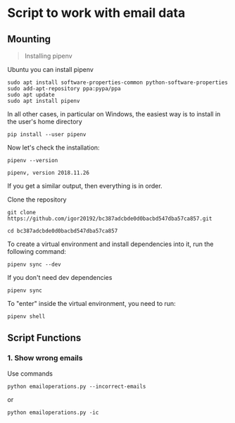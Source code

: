 # Script to work with email data

## Mounting
> Installing pipenv

Ubuntu you can install pipenv

    sudo apt install software-properties-common python-software-properties
    sudo add-apt-repository ppa:pypa/ppa
    sudo apt update
    sudo apt install pipenv

In all other cases, in particular on Windows, the easiest way is to install in the user's home directory

    pip install --user pipenv

Now let's check the installation:

    pipenv --version

    pipenv, version 2018.11.26

If you get a similar output, then everything is in order.

Clone the repository

    git clone https://github.com/igor20192/bc387adcbde0d0bacbd547dba57ca857.git

    cd bc387adcbde0d0bacbd547dba57ca857

To create a virtual environment and install dependencies into it, run the following command:

    pipenv sync --dev

If you don't need dev dependencies

    pipenv sync

To "enter" inside the virtual environment, you need to run:

    pipenv shell

## Script Functions

### 1. Show wrong emails

Use commands

    python emailoperations.py --incorrect-emails

or

    python emailoperations.py -ic

